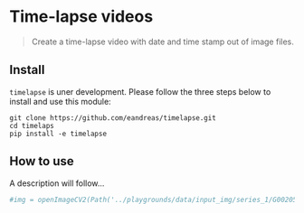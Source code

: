# Time-lapse videos
> Create a time-lapse video with date and time stamp out of image files.


## Install

`timelapse` is uner development. Please follow the three steps below to install and use this module:

```
git clone https://github.com/eandreas/timelapse.git
cd timelaps
pip install -e timelapse
```

## How to use

A description will follow...

```python
#img = openImageCV2(Path('../playgrounds/data/input_img/series_1/G0020575.JPG'))
```
